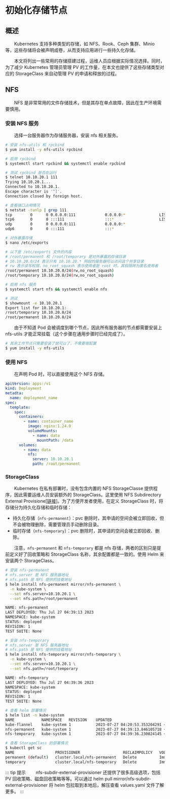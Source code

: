 # 初始化存储节点
## 概述
&emsp;&emsp;Kubernetes 支持多种类型的存储，如 NFS、Rook、Ceph 集群、Minio 等，这些存储将会被声明成卷，从而支持应用进行一些持久化存储。

&emsp;&emsp;本文将列出一些常用的存储搭建过程，运维人员应根据实际情况选择。同时，为了减少 Kubernetes 管理员管理 PV 的工作量，在本文也提供了这些存储类型对应的 StorageClass 来自动管理 PV 的申请和释放的过程。

## NFS
&emsp;&emsp;NFS 是非常常用的文件存储技术，但是其存在单点故障，因此在生产环境需要慎用。

### 安装 NFS 服务
&emsp;&emsp;选择一台服务器作为存储服务器，安装 nfs 相关服务。

```bash
# 安装 nfs-utils 和 rpcbind
$ yum install -y nfs-utils rpcbind

# 启用 rpcbind
$ systemctl start rpcbind && systemctl enable rpcbind

# 测试 rpcbind 是否在运行
$ telnet 10.10.20.1 111
Trying 10.10.20.1...
Connected to 10.10.20.1.
Escape character is '^]'.
Connection closed by foreign host.

# 查看端口占用情况
$ netstat -tunlp | grep 111
tcp        0      0 0.0.0.0:111             0.0.0.0:*               LISTEN      6734/rpcbind        
tcp6       0      0 :::111                  :::*                    LISTEN      6734/rpcbind        
udp        0      0 0.0.0.0:111             0.0.0.0:*                           6734/rpcbind        
udp6       0      0 :::111                  :::*                                6734/rpcbind 

# 对外暴露存储
$ nano /etc/exports

# 以下是 /etc/exports 文件的内容
# /root/permanent 和 /root/temporary 是对外暴露的存储目录
# 10.10.20.0/24 表示只有 10.10.20.* 网段的服务器可以访问这个共享目录
# rw 表示读写权限，no_root_squash 表示使用者是 root 时，其权限转为匿名使用者
/root/permanent 10.10.20.0/24(rw,no_root_squash)
/root/temporary 10.10.20.0/24(rw,no_root_squash)

# 启用 nfs 服务
$ systemctl start nfs && systemctl enable nfs

# 测试
$ showmount -e 10.10.20.1
Export list for 10.10.20.1:
/root/temporary 10.10.20.0/24
/root/permanent 10.10.20.0/24
```

&emsp;&emsp;由于不知道 Pod 会被调度到哪个节点，因此所有服务器的节点都需要安装上 nfs-utils 才能正常挂载（这个步骤在通用步骤时已经完成了）。

```bash
# 其余工作节点只需要安装了就可以了，不需要做配置
$ yum install -y nfs-utils
```

### 使用 NFS
&emsp;&emsp;在声明 Pod 时，可以直接使用这个 NFS 存储。

```yaml
apiVersion: apps:/v1
kind: Deployment
metadta:
  name: deployment_name
spec:
  template:
    spec:
      containers:
        - name: container_name
          image: nginx:1.24.0
          volumeMounts:
            - name: data
              mountPath: /data
      volumes:
        - name: data
          nfs:
            server: 10.10.20.1
            path: /root/permanent
```

### StorageClass
&emsp;&emsp;Kubernetes 在私有部署时，没有包含内置的 NFS StorageClasse 提供程序，因此需要运维人员安装额外的 StorageClass。这里使用 NFS Subdirectory External Provisione[[链接](https://github.com/kubernetes-sigs/nfs-subdir-external-provisioner)]。为了方便开发者使用，在定义 StorageClass 时，将存储分为持久化存储和临时存储：

- 持久化存储（`nfs-permanent`）：pvc 删除时，其申请的空间会被立即回收，但不会被物理删除，需要管理员手动删除目录。
- 临时存储（`nfs-temporary`）：pvc 删除时，其申请的空间会被立即回收、删除。

&emsp;&emsp;注意，`nfs-permanent` 和 `nfs-temporary` 都是 nfs 存储，两者的区别只是提前定义好了回收策略和 StorageClass 名称，其余配置都是一致的。使用 Helm 来安装两个 StorageClass。

```bash
# 安装 nfs-permanent
# nfs.server 是 NFS 服务器地址
# nfs.path 是 NFS 提供的挂载地址
$ helm install nfs-permanent mirror/nfs-permanent \
  -n kube-system \
  --set nfs.server=10.10.20.1 \
  --set nfs.path=/root/permanent

NAME: nfs-permanent
LAST DEPLOYED: Thu Jul 27 04:39:13 2023
NAMESPACE: kube-system
STATUS: deployed
REVISION: 1
TEST SUITE: None

# 安装 nfs-temporary
# nfs.server 是 NFS 服务器地址
# nfs.path 是 NFS 提供的挂载地址
$ helm install nfs-temporary mirror/nfs-temporary \
  -n kube-system \
  --set nfs.server=10.10.20.1 \
  --set nfs.path=/root/temporary

NAME: nfs-temporary
LAST DEPLOYED: Thu Jul 27 04:39:36 2023
NAMESPACE: kube-system
STATUS: deployed
REVISION: 1
TEST SUITE: None

# 查看 helm 部署情况
$ helm list -n kube-system
NAME         	NAMESPACE  	REVISION	UPDATED                                	STATUS  	CHART               	APP VERSION
kube-flannel 	kube-system	1       	2023-07-27 04:20:53.353204291 +0800 CST	deployed	kube-flannel-v0.22.0	v0.22.0    
nfs-permanent	kube-system	1       	2023-07-27 04:39:13.846105718 +0800 CST	deployed	nfs-permanent-4.0.18	4.0.2      
nfs-temporary	kube-system	1       	2023-07-27 04:39:36.230024145 +0800 CST	deployed	nfs-temporary-4.0.18	4.0.2      

# 查看 StorageClass 的部署情况
$ kubectl get sc
NAME                  PROVISIONER                   RECLAIMPOLICY   VOLUMEBINDINGMODE   ALLOWVOLUMEEXPANSION   AGE
permanent (default)   cluster.local/nfs-permanent   Delete          Immediate           true                   67s
temporary             cluster.local/nfs-temporary   Delete          Immediate           true                   45s
```

::: tip 提示
&emsp;&emsp;nfs-subdir-external-provisioner 还提供了很多高级选项，包括 PV 回收策略、磁盘回收策略等等。可以通过 helm pull mirror/nfs-subdir-external-provisioner 将 helm 包拉取到本地后，解压查看 values.yaml 文件了解更多。
:::